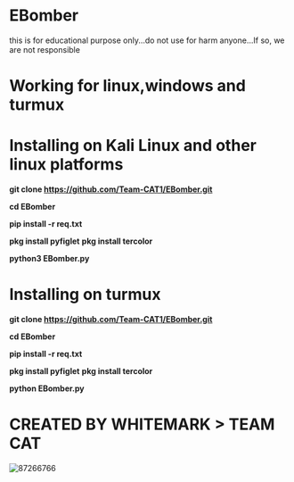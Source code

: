 # EBomber
this is for educational purpose only...do not use for harm anyone...If so, we are not responsible

# **Working for linux,windows and turmux**

# **Installing on Kali Linux and other linux platforms**

**git clone https://github.com/Team-CAT1/EBomber.git**

**cd EBomber**

**pip install -r req.txt**

**pkg install pyfiglet**
**pkg install tercolor**

**python3 EBomber.py**



# **Installing on turmux**

**git clone https://github.com/Team-CAT1/EBomber.git**

**cd EBomber**

**pip install -r req.txt**

**pkg install pyfiglet**
**pkg install tercolor**

**python EBomber.py**

# CREATED BY WHITEMARK > TEAM CAT

![87266766](https://user-images.githubusercontent.com/87734962/126406281-85adddf5-ef0d-4565-88c5-a0de2a6097e3.png)
